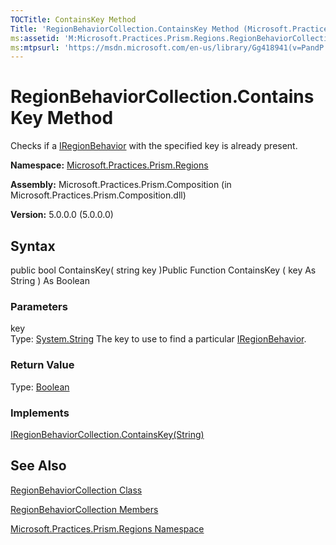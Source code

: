 ```yaml
---
TOCTitle: ContainsKey Method
Title: 'RegionBehaviorCollection.ContainsKey Method (Microsoft.Practices.Prism.Regions)'
ms:assetid: 'M:Microsoft.Practices.Prism.Regions.RegionBehaviorCollection.ContainsKey(System.String)'
ms:mtpsurl: 'https://msdn.microsoft.com/en-us/library/Gg418941(v=PandP.50)'
---
```



# RegionBehaviorCollection.ContainsKey Method

Checks if a [IRegionBehavior](https://msdn.microsoft.com/library/microsoft.practices.prism.regions.iregionbehavior) with the specified key is already present.

**Namespace:** [Microsoft.Practices.Prism.Regions](https://msdn.microsoft.com/library/microsoft.practices.prism.regions)
**Assembly:** Microsoft.Practices.Prism.Composition (in Microsoft.Practices.Prism.Composition.dll)

**Version:** 5.0.0.0 (5.0.0.0)

## Syntax

public bool ContainsKey( string key )Public Function ContainsKey ( key As String ) As Boolean

### Parameters

key  
Type: [System.String](http://msdn.microsoft.com/en-us/library/s1wwdcbf)
The key to use to find a particular [IRegionBehavior](https://msdn.microsoft.com/library/microsoft.practices.prism.regions.iregionbehavior).

### Return Value

Type: [Boolean](http://msdn.microsoft.com/en-us/library/a28wyd50)
### Implements

[IRegionBehaviorCollection.ContainsKey(String)](https://msdn.microsoft.com/library/microsoft.practices.prism.regions.iregionbehaviorcollection.containskey(system.string))

## See Also

[RegionBehaviorCollection Class](https://msdn.microsoft.com/library/microsoft.practices.prism.regions.regionbehaviorcollection)

[RegionBehaviorCollection Members](https://msdn.microsoft.com/allmembers.t:microsoft.practices.prism.regions.regionbehaviorcollection)

[Microsoft.Practices.Prism.Regions Namespace](https://msdn.microsoft.com/library/microsoft.practices.prism.regions)
